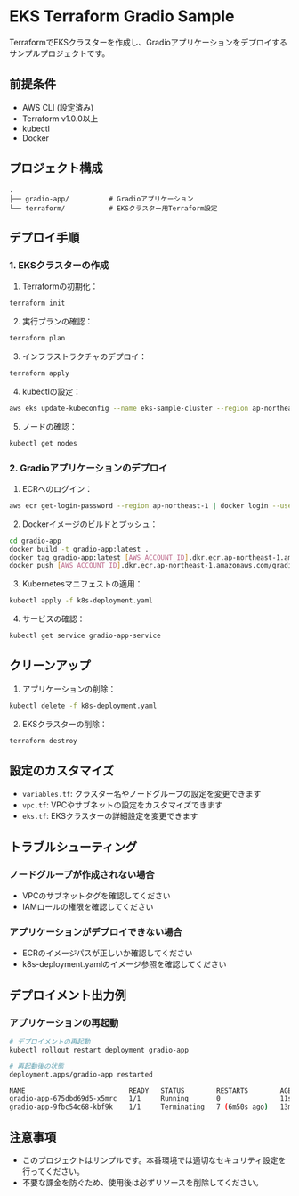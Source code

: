 # EKS Terraform Gradio Sample

TerraformでEKSクラスターを作成し、Gradioアプリケーションをデプロイするサンプルプロジェクトです。

## 前提条件

- AWS CLI (設定済み)
- Terraform v1.0.0以上
- kubectl
- Docker

## プロジェクト構成

```
.
├── gradio-app/          # Gradioアプリケーション
└── terraform/           # EKSクラスター用Terraform設定
```

## デプロイ手順

### 1. EKSクラスターの作成

1. Terraformの初期化：
```bash
terraform init
```

2. 実行プランの確認：
```bash
terraform plan
```

3. インフラストラクチャのデプロイ：
```bash
terraform apply
```

4. kubectlの設定：
```bash
aws eks update-kubeconfig --name eks-sample-cluster --region ap-northeast-1
```

5. ノードの確認：
```bash
kubectl get nodes
```

### 2. Gradioアプリケーションのデプロイ

1. ECRへのログイン：
```bash
aws ecr get-login-password --region ap-northeast-1 | docker login --username AWS --password-stdin [AWS_ACCOUNT_ID].dkr.ecr.ap-northeast-1.amazonaws.com
```

2. Dockerイメージのビルドとプッシュ：
```bash
cd gradio-app
docker build -t gradio-app:latest .
docker tag gradio-app:latest [AWS_ACCOUNT_ID].dkr.ecr.ap-northeast-1.amazonaws.com/gradio-app:latest
docker push [AWS_ACCOUNT_ID].dkr.ecr.ap-northeast-1.amazonaws.com/gradio-app:latest
```

3. Kubernetesマニフェストの適用：
```bash
kubectl apply -f k8s-deployment.yaml
```

4. サービスの確認：
```bash
kubectl get service gradio-app-service
```

## クリーンアップ

1. アプリケーションの削除：
```bash
kubectl delete -f k8s-deployment.yaml
```

2. EKSクラスターの削除：
```bash
terraform destroy
```

## 設定のカスタマイズ

- `variables.tf`: クラスター名やノードグループの設定を変更できます
- `vpc.tf`: VPCやサブネットの設定をカスタマイズできます
- `eks.tf`: EKSクラスターの詳細設定を変更できます

## トラブルシューティング

### ノードグループが作成されない場合
- VPCのサブネットタグを確認してください
- IAMロールの権限を確認してください

### アプリケーションがデプロイできない場合
- ECRのイメージパスが正しいか確認してください
- k8s-deployment.yamlのイメージ参照を確認してください

## デプロイメント出力例

### アプリケーションの再起動
```bash
# デプロイメントの再起動
kubectl rollout restart deployment gradio-app

# 再起動後の状態
deployment.apps/gradio-app restarted

NAME                          READY   STATUS        RESTARTS        AGE
gradio-app-675dbd69d5-x5mrc   1/1     Running       0               11s
gradio-app-9fbc54c68-kbf9k    1/1     Terminating   7 (6m50s ago)   13m
```


## 注意事項

- このプロジェクトはサンプルです。本番環境では適切なセキュリティ設定を行ってください。
- 不要な課金を防ぐため、使用後は必ずリソースを削除してください。
